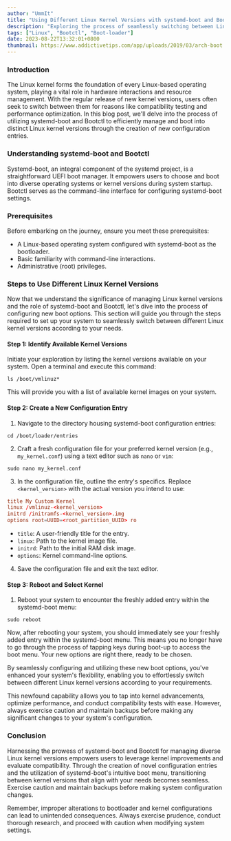 ```yaml
---
author: "UmmIt"
title: "Using Different Linux Kernel Versions with systemd-boot and Bootctl"
description: "Exploring the process of seamlessly switching between Linux kernel versions using systemd-boot and Bootctl for enhanced system performance and flexibility."
tags: ["Linux", "Bootctl", "Boot-loader"]
date: 2023-08-22T13:32:01+0800
thumbnail: https://www.addictivetips.com/app/uploads/2019/03/arch-boot.png
---
```


### **Introduction**

The Linux kernel forms the foundation of every Linux-based operating system, playing a vital role in hardware interactions and resource management. With the regular release of new kernel versions, users often seek to switch between them for reasons like compatibility testing and performance optimization. In this blog post, we'll delve into the process of utilizing systemd-boot and Bootctl to efficiently manage and boot into distinct Linux kernel versions through the creation of new configuration entries.

### **Understanding systemd-boot and Bootctl**

Systemd-boot, an integral component of the systemd project, is a straightforward UEFI boot manager. It empowers users to choose and boot into diverse operating systems or kernel versions during system startup. Bootctl serves as the command-line interface for configuring systemd-boot settings.

### **Prerequisites**

Before embarking on the journey, ensure you meet these prerequisites:
- A Linux-based operating system configured with systemd-boot as the bootloader.
- Basic familiarity with command-line interactions.
- Administrative (root) privileges.

### **Steps to Use Different Linux Kernel Versions**

Now that we understand the significance of managing Linux kernel versions and the role of systemd-boot and Bootctl, let's dive into the process of configuring new boot options. This section will guide you through the steps required to set up your system to seamlessly switch between different Linux kernel versions according to your needs.

#### **Step 1: Identify Available Kernel Versions**

Initiate your exploration by listing the kernel versions available on your system. Open a terminal and execute this command:

```shell
ls /boot/vmlinuz*
```

This will provide you with a list of available kernel images on your system.

#### **Step 2: Create a New Configuration Entry**

1. Navigate to the directory housing systemd-boot configuration entries:
```shell
cd /boot/loader/entries
```

2. Craft a fresh configuration file for your preferred kernel version (e.g., `my_kernel.conf`) using a text editor such as `nano` or `vim`:
```shell
sudo nano my_kernel.conf
```

3. In the configuration file, outline the entry's specifics. Replace `<kernel_version>` with the actual version you intend to use:
```conf
title My Custom Kernel
linux /vmlinuz-<kernel_version>
initrd /initramfs-<kernel_version>.img
options root=UUID=<root_partition_UUID> ro
```

- `title`: A user-friendly title for the entry.
- `linux`: Path to the kernel image file.
- `initrd`: Path to the initial RAM disk image.
- `options`: Kernel command-line options.

4. Save the configuration file and exit the text editor.

#### **Step 3: Reboot and Select Kernel**

1. Reboot your system to encounter the freshly added entry within the systemd-boot menu:
```shell
sudo reboot
```

Now, after rebooting your system, you should immediately see your freshly added entry within the systemd-boot menu. This means you no longer have to go through the process of tapping keys during boot-up to access the boot menu. Your new options are right there, ready to be chosen.

By seamlessly configuring and utilizing these new boot options, you've enhanced your system's flexibility, enabling you to effortlessly switch between different Linux kernel versions according to your requirements.

This newfound capability allows you to tap into kernel advancements, optimize performance, and conduct compatibility tests with ease. However, always exercise caution and maintain backups before making any significant changes to your system's configuration.

### **Conclusion**

Harnessing the prowess of systemd-boot and Bootctl for managing diverse Linux kernel versions empowers users to leverage kernel improvements and evaluate compatibility. Through the creation of novel configuration entries and the utilization of systemd-boot's intuitive boot menu, transitioning between kernel versions that align with your needs becomes seamless. Exercise caution and maintain backups before making system configuration changes.

Remember, improper alterations to bootloader and kernel configurations can lead to unintended consequences. Always exercise prudence, conduct thorough research, and proceed with caution when modifying system settings.